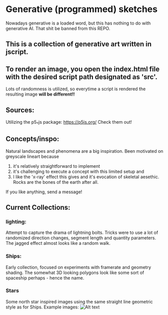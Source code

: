 # Generative (programmed) sketches

Nowadays generative is a loaded word, but this has nothing to do with generative AI. That shit 
be banned from this REPO. 

## This is a collection of generative art written in jscript. 

## To render an image, you open the index.html file with the desired script path designated as 'src'.

Lots of randomness is utilized, so everytime a script is rendered the resulting image 
**will be different!!**

## Sources:
Utilizing the p5$_*$js package:
https://p5js.org/
Check them out! 

## Concepts/inspo:
Natural landscapes and phenomena are a big inspiration. 
Been motivated on greyscale lineart because 
1) it's relatively straightforward to implement 
2) it's challenging to execute a concept with this limited setup and 
3) I like the 'x-ray' effect this gives and it's evocation of skeletal aesethic. 
Rocks are the bones of the earth after all.   

If you like anything, send a message! 

## Current Collections:

### lighting:
Attempt to capture the drama of lightning bolts. Tricks were to use a lot of randomized direction
changes, segment length and quantity parameters. The jagged effect almost looks like a random walk.

### Ships:
Early collection, focused on experiments with framerate and geometry shading. The somewhat 3D looking polygons look like some sort of spaceship perhaps - hence the name.

### Stars
Some north star inspired images using the same straight line geometric style as for Ships. 
Example images:
![Alt text](no_fuzz.png)

